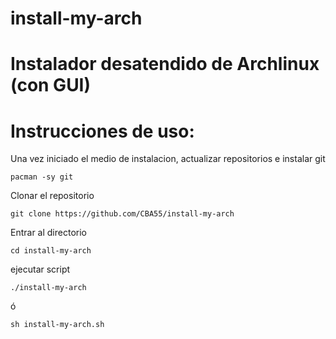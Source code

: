 # install-my-arch

# Instalador desatendido de Archlinux (con GUI)

# Instrucciones de uso:

Una vez iniciado el medio de instalacion, actualizar repositorios e instalar git

`pacman -sy git`

Clonar el repositorio

`git clone https://github.com/CBA55/install-my-arch`

Entrar al directorio

`cd install-my-arch`

ejecutar script

`./install-my-arch`

ó

`sh install-my-arch.sh`

